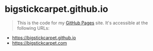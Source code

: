 bigstickcarpet.github.io
==========================
> This is the code for my [GitHub Pages](https://pages.github.com/) site.  It's accessible at the following URLs:

* https://bigstickcarpet.github.io
* https://bigstickcarpet.com
